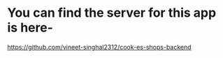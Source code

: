 # You can find the server for this app is here-

https://github.com/vineet-singhal2312/cook-es-shops-backend

